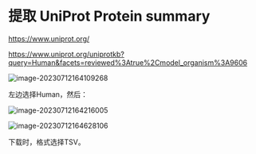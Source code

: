 # 提取 UniProt Protein summary

https://www.uniprot.org/

https://www.uniprot.org/uniprotkb?query=Human&facets=reviewed%3Atrue%2Cmodel_organism%3A9606

![image-20230712164109268](D:\BaiduNetdiskWorkspace\Learning-bioinformatics-生物信息学笔记\NGS数据分析\Figures\image-20230712164109268.png)

左边选择Human，然后：

![image-20230712164216005](D:\BaiduNetdiskWorkspace\Learning-bioinformatics-生物信息学笔记\NGS数据分析\Figures\image-20230712164216005.png)



![image-20230712164628106](D:\BaiduNetdiskWorkspace\Learning-bioinformatics-生物信息学笔记\NGS数据分析\Figures\image-20230712164628106.png)

下载时，格式选择TSV。
